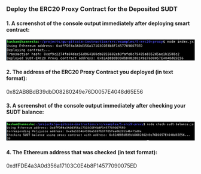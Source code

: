 ### Deploy the ERC20 Proxy Contract for the Deposited SUDT

#### 1. A screenshot of the console output immediately after deploying smart contract:

![ConsoleOutput](screenshot.png?raw=true "console output")

#### 2. The address of the ERC20 Proxy Contract you deployed (in text format):

0x82AB8BdB39dbD08280249e76D0057E4048d65E56

#### 3. A screenshot of the console output immediately after checking your SUDT balance:

![ConsoleOutput](screenshot2.png?raw=true "console output")

#### 4. The Ethereum address that was checked (in text format):

0xdfFDE4a3A0d356a17103C0E4b8F14577090075ED

